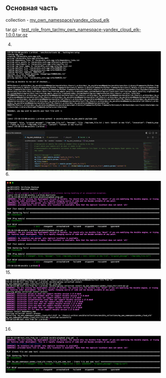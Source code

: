 ## Основная часть
collection - [my_own_namespace/yandex_cloud_elk](my_own_namespace/yandex_cloud_elk) 

tar.gz - [test_role_from_tar/my_own_namespace-yandex_cloud_elk-1.0.0.tar.gz](test_role_from_tar/my_own_namespace-yandex_cloud_elk-1.0.0.tar.gz) 

4. 

![!\[Alt text\](<img/!\[Alt text\](<img/0.png>)>)](<img/0.png>)
6. 

![!\[Alt text\](<img/!\[Alt text\](<img/1.png>)>)](<img/1.png>)
15. 

![!\[Alt text\](<img/!\[Alt text\](<img/2.png>)>)](<img/2.png>)

16. 


![!\[Alt text\](<img/!\[Alt text\](<img/4.png>)>)](<img/4.png>)

